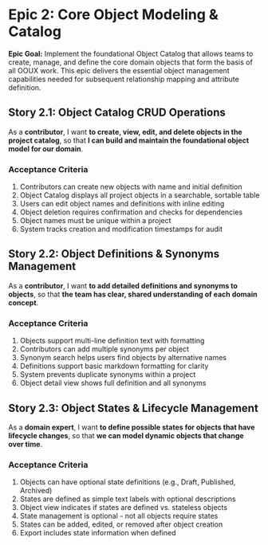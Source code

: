 # Epic 2: Core Object Modeling & Catalog

**Epic Goal:** Implement the foundational Object Catalog that allows teams to create, manage, and define the core domain objects that form the basis of all OOUX work. This epic delivers the essential object management capabilities needed for subsequent relationship mapping and attribute definition.

## Story 2.1: Object Catalog CRUD Operations

As a **contributor**,
I want **to create, view, edit, and delete objects in the project catalog**,
so that **I can build and maintain the foundational object model for our domain**.

### Acceptance Criteria
1. Contributors can create new objects with name and initial definition
2. Object Catalog displays all project objects in a searchable, sortable table
3. Users can edit object names and definitions with inline editing
4. Object deletion requires confirmation and checks for dependencies
5. Object names must be unique within a project
6. System tracks creation and modification timestamps for audit

## Story 2.2: Object Definitions & Synonyms Management

As a **contributor**,
I want **to add detailed definitions and synonyms to objects**,
so that **the team has clear, shared understanding of each domain concept**.

### Acceptance Criteria
1. Objects support multi-line definition text with formatting
2. Contributors can add multiple synonyms per object
3. Synonym search helps users find objects by alternative names
4. Definitions support basic markdown formatting for clarity
5. System prevents duplicate synonyms within a project
6. Object detail view shows full definition and all synonyms

## Story 2.3: Object States & Lifecycle Management

As a **domain expert**,
I want **to define possible states for objects that have lifecycle changes**,
so that **we can model dynamic objects that change over time**.

### Acceptance Criteria
1. Objects can have optional state definitions (e.g., Draft, Published, Archived)
2. States are defined as simple text labels with optional descriptions
3. Object view indicates if states are defined vs. stateless objects
4. State management is optional - not all objects require states
5. States can be added, edited, or removed after object creation
6. Export includes state information when defined
